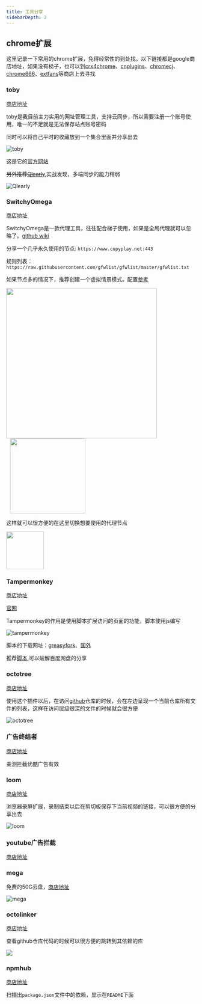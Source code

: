 ```yaml
---
title: 工具分享
sidebarDepth: 2
---
```


## chrome扩展

这里记录一下常用的chrome扩展，免得经常性的到处找。以下链接都是google商店地址，如果没有梯子，也可以到[crx4chrome](https://www.crx4chrome.com/)、[cnplugins](http://www.cnplugins.com/)、[chromecj](http://chromecj.com/)、[chrome666](https://www.chrome666.com/)、[extfans](https://extfans.com/)等商店上去寻找

### toby

[商店地址](https://chrome.google.com/webstore/detail/toby-for-chrome/hddnkoipeenegfoeaoibdmnaalmgkpip?utm_source=chrome-ntp-icon)

toby是我目前主力实用的网址管理工具，支持云同步，所以需要注册一个账号使用，唯一的不足就是无法保存站点账号密码

同时可以将自己平时的收藏放到一个集合里面并分享出去

![toby](./assets/toby.png)

这是它的[官方网站](http://www.gettoby.com)

~~另外推荐[Qlearly](https://chrome.google.com/webstore/detail/qlearly-tab-and-bookmark/aicaflgmmblfaneodjfhkilgplnpjmig/related)~~,实战发现，多端同步的能力稍弱

![Qlearly](./assets/Qlearly.png)


### SwitchyOmega

[商店地址](https://chrome.google.com/webstore/detail/proxy-switchyomega/padekgcemlokbadohgkifijomclgjgif?utm_source=chrome-ntp-icon)

SwitchyOmega是一款代理工具，往往配合梯子使用，如果是全局代理就可以忽略了。[github wiki](https://github.com/FelisCatus/SwitchyOmega/wiki/GFWList)

分享一个几乎永久使用的节点: `https://www.copyplay.net:443`

规则列表：`https://raw.githubusercontent.com/gfwlist/gfwlist/master/gfwlist.txt`

如果节点多的情况下，推荐创建一个虚拟情景模式。配置[参考](https://www.flyzy2005.com/tech/switchyomega-proxy-server/)


<img src='./assets/virtual.png' style='width: 400px' />
<img src='./assets/target.png' style='width: 200px;margin-left: 10px' />

这样就可以很方便的在这里切换想要使用的代理节点

<img src='./assets/switch.png' style='width: 100px' />

### Tampermonkey

[商店地址](https://chrome.google.com/webstore/detail/tampermonkey/dhdgffkkebhmkfjojejmpbldmpobfkfo?utm_source=chrome-ntp-icon)

[官网](https://www.tampermonkey.net/)

Tampermonkey的作用是使用脚本扩展访问的页面的功能，脚本使用js编写

![tampermonkey](./assets/tampermonkey.png)

脚本的下载网址：[greasyfork](https://greasyfork.org/zh-CN/scripts)、[国外](http://userscripts-mirror.org/)

推荐[脚本](https://greasyfork.org/zh-CN/scripts/370811-2019%E5%B9%B44%E6%9C%8815%E6%97%A5%E6%9B%B4%E6%96%B0-%E7%BD%91%E7%9B%98%E4%B8%87%E8%83%BD%E9%92%A5%E5%8C%99-%E8%87%AA%E5%8A%A8%E6%9F%A5%E8%AF%A2%E7%99%BE%E5%BA%A6%E7%BD%91%E7%9B%98%E5%88%86%E4%BA%AB%E9%93%BE%E6%8E%A5%E7%9A%84%E6%8F%90%E5%8F%96%E7%A0%81-%E5%85%A8%E7%BD%91vip%E8%A7%86%E9%A2%91%E8%A7%A3%E6%9E%90%E6%92%AD%E6%94%BE-%E5%85%A8%E7%BD%91%E4%BB%98%E8%B4%B9%E9%9F%B3%E4%B9%90%E5%85%8D%E8%B4%B9%E4%B8%8B%E8%BD%BD-%E6%B7%98%E5%AE%9D-%E6%8B%BC%E5%A4%9A%E5%A4%9A%E5%A4%A7%E9%A2%9D%E8%B4%AD%E7%89%A9%E4%BC%98%E6%83%A0%E5%88%B8%E9%A2%86%E5%8F%96-%E6%94%AF%E6%8C%81%E5%8E%86%E5%8F%B2%E4%BB%B7%E6%A0%BC%E6%9F%A5%E8%AF%A2),可以破解百度网盘的分享

### octotree

[商店地址](https://chrome.google.com/webstore/detail/octotree/bkhaagjahfmjljalopjnoealnfndnagc?utm_source=chrome-ntp-icon)

使用这个插件以后，在访问[github](https://www.github.com)仓库的时候，会在左边呈现一个当前仓库所有文件的列表，这样在访问层级很深的文件的时候就会很方便

![octotree](./assets/octotree.png)

### 广告终结者

[商店地址](https://chrome.google.com/webstore/detail/%E5%B9%BF%E5%91%8A%E7%BB%88%E7%BB%93%E8%80%85/fpdnjdlbdmifoocedhkighhlbchbiikl?utm_source=chrome-ntp-icon)

亲测拦截优酷广告有效

### loom

[商店地址](https://chrome.google.com/webstore/detail/loom-video-recorder-scree/liecbddmkiiihnedobmlmillhodjkdmb?utm_source=chrome-ntp-icon)

浏览器录屏扩展，录制结束以后在剪切板保存下当前视频的链接，可以很方便的分享出去

![loom](./assets/loom.png)

### youtube广告拦截

[商店地址](https://chrome.google.com/webstore/detail/video-adblocker-for-youtu/hflefjhkfeiaignkclmphmokmmbhbhik)

### mega

免费的50G云盘，[商店地址](https://chrome.google.com/webstore/detail/mega/bigefpfhnfcobdlfbedofhhaibnlghod/related)

![mega](./assets/mega.png)

### octolinker

[商店地址](https://chrome.google.com/webstore/detail/octolinker/jlmafbaeoofdegohdhinkhilhclaklkp/related)

查看github仓库代码的时候可以很方便的跳转到其依赖的库

![](./assets/octolinker.png)

### npmhub

[商店地址](https://chrome.google.com/webstore/detail/npmhub/kbbbjimdjbjclaebffknlabpogocablj/related)

扫描出`package.json`文件中的依赖，显示在`README`下面
